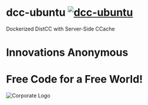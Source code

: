 # dcc-ubuntu [![dcc-ubuntu](https://github.com/InnovAnon-Inc/dcc/actions/workflows/pkgrel.yml/badge.svg?branch=ubuntu)](https://github.com/InnovAnon-Inc/dcc/actions/workflows/pkgrel.yml)
Dockerized DistCC with Server-Side CCache

# Innovations Anonymous
Free Code for a Free World!
==========
![Corporate Logo](https://innovanon-inc.github.io/assets/images/logo.gif)

